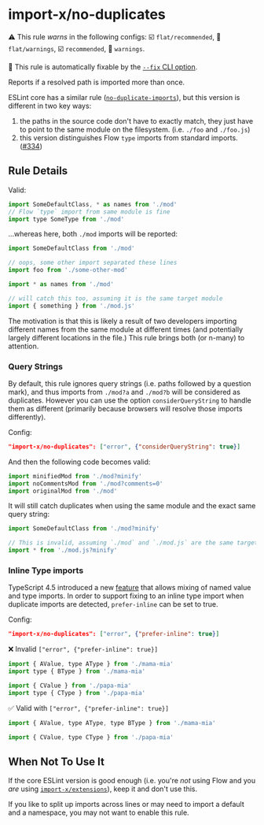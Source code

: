 # import-x/no-duplicates

⚠️ This rule _warns_ in the following configs: ☑️ `flat/recommended`, 🚸 `flat/warnings`, ☑️ `recommended`, 🚸 `warnings`.

🔧 This rule is automatically fixable by the [`--fix` CLI option](https://eslint.org/docs/latest/user-guide/command-line-interface#--fix).

<!-- end auto-generated rule header -->

Reports if a resolved path is imported more than once.

ESLint core has a similar rule ([`no-duplicate-imports`](https://eslint.org/docs/rules/no-duplicate-imports)), but this version
is different in two key ways:

1. the paths in the source code don't have to exactly match, they just have to point to the same module on the filesystem. (i.e. `./foo` and `./foo.js`)
2. this version distinguishes Flow `type` imports from standard imports. ([#334](https://github.com/import-js/eslint-plugin-import/pull/334))

## Rule Details

Valid:

```js
import SomeDefaultClass, * as names from './mod'
// Flow `type` import from same module is fine
import type SomeType from './mod'
```

...whereas here, both `./mod` imports will be reported:

```js
import SomeDefaultClass from './mod'

// oops, some other import separated these lines
import foo from './some-other-mod'

import * as names from './mod'

// will catch this too, assuming it is the same target module
import { something } from './mod.js'
```

The motivation is that this is likely a result of two developers importing different
names from the same module at different times (and potentially largely different
locations in the file.) This rule brings both (or n-many) to attention.

### Query Strings

By default, this rule ignores query strings (i.e. paths followed by a question mark), and thus imports from `./mod?a` and `./mod?b` will be considered as duplicates. However you can use the option `considerQueryString` to handle them as different (primarily because browsers will resolve those imports differently).

Config:

```json
"import-x/no-duplicates": ["error", {"considerQueryString": true}]
```

And then the following code becomes valid:

```js
import minifiedMod from './mod?minify'
import noCommentsMod from './mod?comments=0'
import originalMod from './mod'
```

It will still catch duplicates when using the same module and the exact same query string:

```js
import SomeDefaultClass from './mod?minify'

// This is invalid, assuming `./mod` and `./mod.js` are the same target:
import * from './mod.js?minify'
```

### Inline Type imports

TypeScript 4.5 introduced a new [feature](https://devblogs.microsoft.com/typescript/announcing-typescript-4-5/#type-on-import-names) that allows mixing of named value and type imports. In order to support fixing to an inline type import when duplicate imports are detected, `prefer-inline` can be set to true.

Config:

```json
"import-x/no-duplicates": ["error", {"prefer-inline": true}]
```

<!--tabs-->

❌ Invalid `["error", {"prefer-inline": true}]`

```js
import { AValue, type AType } from './mama-mia'
import type { BType } from './mama-mia'

import { CValue } from './papa-mia'
import type { CType } from './papa-mia'
```

✅ Valid with `["error", {"prefer-inline": true}]`

```js
import { AValue, type AType, type BType } from './mama-mia'

import { CValue, type CType } from './papa-mia'
```

<!--tabs-->

## When Not To Use It

If the core ESLint version is good enough (i.e. you're _not_ using Flow and you _are_ using [`import-x/extensions`](./extensions.md)), keep it and don't use this.

If you like to split up imports across lines or may need to import a default and a namespace,
you may not want to enable this rule.
